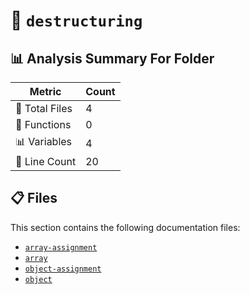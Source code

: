 # 📁 `destructuring`

## 📊 Analysis Summary For Folder

| Metric | Count |
|--------|-------|
| 📁 Total Files | 4 |
| 🔧 Functions | 0 |
| 📊 Variables | 4 |
| 🔢 Line Count | 20 |


## 📋 Files

This section contains the following documentation files:

- [`array-assignment`](./array-assignment.md)
- [`array`](./array.md)
- [`object-assignment`](./object-assignment.md)
- [`object`](./object.md)